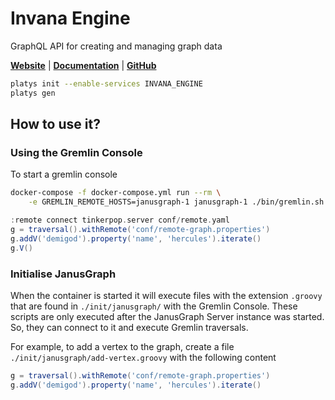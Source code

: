 # Invana Engine

GraphQL API for creating and managing graph data 

**[Website](https://invana.io/)** | **[Documentation](https://docs.invana.io/products/invana-engine)** | **[GitHub](https://github.com/invana/invana-engine)**

```bash
platys init --enable-services INVANA_ENGINE
platys gen
```

## How to use it?

### Using the Gremlin Console

To start a gremlin console

```bash
docker-compose -f docker-compose.yml run --rm \
    -e GREMLIN_REMOTE_HOSTS=janusgraph-1 janusgraph-1 ./bin/gremlin.sh    
```

```groovy
:remote connect tinkerpop.server conf/remote.yaml
g = traversal().withRemote('conf/remote-graph.properties')
g.addV('demigod').property('name', 'hercules').iterate()    
g.V()
```

### Initialise JanusGraph

When the container is started it will execute files with the extension `.groovy` that are found in `./init/janusgraph/` with the Gremlin Console. These scripts are only executed after the JanusGraph Server instance was started. So, they can connect to it and execute Gremlin traversals.

For example, to add a vertex to the graph, create a file `./init/janusgraph/add-vertex.groovy` with the following content

```groovy
g = traversal().withRemote('conf/remote-graph.properties')
g.addV('demigod').property('name', 'hercules').iterate()
```